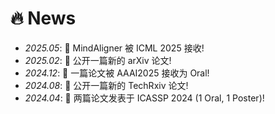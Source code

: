 # 🔥 News
- *2025.05*: 🎉 MindAligner 被 ICML 2025 接收!
- *2025.02*: 🎉 公开一篇新的 arXiv 论文!
- *2024.12*: 🎉 一篇论文被 AAAI2025 接收为 Oral!
- *2024.08*: 🎉 公开一篇新的 TechRxiv 论文!
- *2024.04*: 🎉 两篇论文发表于 ICASSP 2024 (1 Oral, 1 Poster)!

